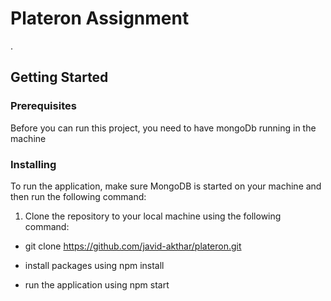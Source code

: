 
# Plateron Assignment

.

## Getting Started

### Prerequisites

Before you can run this project, you need to have mongoDb running in the machine

### Installing

To run the application, make sure MongoDB is started on your machine and then run the following command:


1. Clone the repository to your local machine using the following command:
-  git clone https://github.com/javid-akthar/plateron.git

- install packages using npm install
- run the application using npm start



